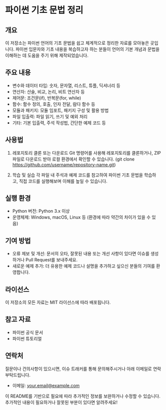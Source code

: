 # 파이썬 기초 문법 정리

## 개요
이 저장소는 파이썬 언어의 기초 문법을 쉽고 체계적으로 정리한 자료를 모아놓은 곳입니다. 파이썬 입문자와 기초 내용을 복습하고자 하는 분들이 언어의 기본 개념과 문법을 이해하는 데 도움을 주기 위해 제작되었습니다.

## 주요 내용
* 변수와 데이터 타입: 숫자, 문자열, 리스트, 튜플, 딕셔너리 등
* 연산자: 산술, 비교, 논리, 비트 연산자 등
* 제어문: 조건문(if), 반복문(for, while)
* 함수: 함수 정의, 호출, 인자 전달, 람다 함수 등
* 모듈과 패키지: 모듈 임포트, 패키지 구성 및 활용 방법
* 파일 입출력: 파일 읽기, 쓰기 및 예외 처리
* 기타: 기본 입출력, 주석 작성법, 간단한 예제 코드 등

## 사용법
1. 레포지토리 클론 또는 다운로드
Git 명령어를 사용해 레포지토리를 클론하거나, ZIP 파일로 다운로드 받아 로컬 환경에서 확인할 수 있습니다.
(git clone https://github.com/username/repository-name.git)


2. 학습 및 실습
각 파일 내 주석과 예제 코드를 참고하여 파이썬 기초 문법을 학습하고, 직접 코드를 실행해보며 이해를 높일 수 있습니다.

## 실행 환경
* Python 버전: Python 3.x 이상
* 운영체제: Windows, macOS, Linux 등 (환경에 따라 약간의 차이가 있을 수 있음)

## 기여 방법
* 오류 제보 및 개선: 문서의 오타, 잘못된 내용 또는 개선 사항이 있다면 이슈를 생성하거나 Pull Request를 보내주세요.
* 새로운 예제 추가: 더 유용한 예제 코드나 설명을 추가하고 싶으신 분들의 기여를 환영합니다.

## 라이선스
이 저장소의 모든 자료는 MIT 라이선스에 따라 배포됩니다.

## 참고 자료
* 파이썬 공식 문서
* 파이썬 튜토리얼

## 연락처
질문이나 건의사항이 있으시면, 이슈 트래커를 통해 문의해주시거나 아래 이메일로 연락 부탁드립니다.
* 이메일: your.email@example.com

이 README를 기반으로 필요에 따라 추가적인 정보를 보완하거나 수정할 수 있습니다. 추가적인 내용이 필요하거나 잘못된 부분이 있다면 알려주세요!
